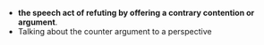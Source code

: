 - **the speech act of refuting by offering a contrary contention or argument**.
- Talking about the counter argument to a perspective